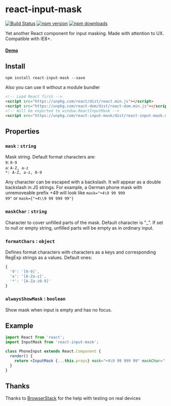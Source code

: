 # react-input-mask

[![Build Status](https://img.shields.io/travis/sanniassin/react-input-mask/master.svg?style=flat)](https://travis-ci.org/sanniassin/react-input-mask) [![npm version](https://img.shields.io/npm/v/react-input-mask.svg?style=flat)](https://www.npmjs.com/package/react-input-mask) [![npm downloads](https://img.shields.io/npm/dm/react-input-mask.svg?style=flat)](https://www.npmjs.com/package/react-input-mask)

Yet another React component for input masking. Made with attention to UX. Compatible with IE8+.

#### [Demo](http://sanniassin.github.io/react-input-mask/demo.html)

## Install
```npm install react-input-mask --save```

Also you can use it without a module bundler
```html
<!-- Load React first -->
<script src="https://unpkg.com/react/dist/react.min.js"></script>
<script src="https://unpkg.com/react-dom/dist/react-dom.min.js"></script>
<!-- Will be exported to window.ReactInputMask -->
<script src="https://unpkg.com/react-input-mask/dist/react-input-mask.min.js"></script>
```

## Properties
### `mask` : `string`

Mask string. Default format characters are:<br/>
`9`: `0-9`<br/>
`a`: `A-Z, a-z`<br/>
`*: A-Z, a-z, 0-9`

Any character can be escaped with a backslash. It will appear as a double backslash in JS strings. For example, a German phone mask with unremoveable prefix +49 will look like <code>mask="+4\\9 99 999 99"</code> or <code>mask={"+4\\\\9 99 999 99"}</code>

### `maskChar` : `string`

Character to cover unfilled parts of the mask. Default character is "\_". If set to null or empty string, unfilled parts will be empty as in ordinary input.

### `formatChars` : `object`

Defines format characters with characters as a keys and corresponding RegExp strings as a values. Default ones:
```js
{
  '9': '[0-9]',
  'a': '[A-Za-z]',
  '*': '[A-Za-z0-9]'
}
```

### `alwaysShowMask` : `boolean`

Show mask when input is empty and has no focus.

## Example
```jsx
import React from 'react';
import InputMask from 'react-input-mask';

class PhoneInput extends React.Component {
  render() {
    return <InputMask {...this.props} mask="+4\9 99 999 99" maskChar=" " />;
  }
}
```

## Thanks
Thanks to [BrowserStack](https://www.browserstack.com/) for the help with testing on real devices
